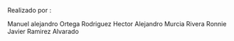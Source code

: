 Realizado por :

Manuel alejandro Ortega Rodriguez
Hector Alejandro Murcia Rivera 
Ronnie Javier Ramirez Alvarado 
